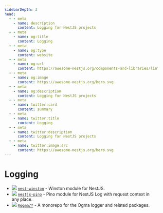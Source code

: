 ```yaml
---
sidebarDepth: 3
head:
  - - meta
    - name: description
      content: Logging for NestJS projects
  - - meta
    - name: og:title
      content: Logging
  - - meta
    - name: og:type
      content: website
  - - meta
    - name: og:url
      content: https://awesome-nestjs.org/components-and-libraries/lint.html
  - - meta
    - name: og:image
      content: https://awesome-nestjs.org/hero.svg
  - - meta
    - name: og:description
      content: Logging for NestJS projects
  - - meta
    - name: twitter:card
      content: summary
  - - meta
    - name: twitter:title
      content: Logging
  - - meta
    - name: twitter:description
      content: Logging for NestJS projects
  - - meta
    - name: twitter:image:src
      content: https://awesome-nestjs.org/hero.svg
---
```


# Logging

- ![](https://img.shields.io/github/stars/gremo/nest-winston.svg?style=flat-square) [`nest-winston`](https://github.com/gremo/nest-winston) - Winston module for NestJS.
- ![](https://img.shields.io/github/stars/iamolegga/nestjs-pino.svg?style=flat-square) [`nestjs-pino`](https://github.com/iamolegga/nestjs-pino) - Pino module for NestJS Log with request context in any place.
- ![](https://img.shields.io/github/stars/jmcdo29/ogma.svg?style=flat-square) [`@ogma/*`](https://github.com/jmcdo29/ogma) - A monorepo for the Ogma logger and related packages.

